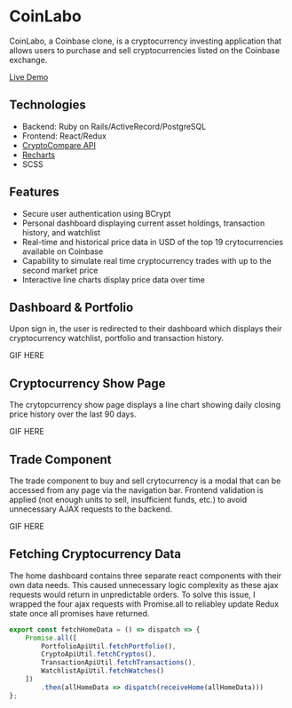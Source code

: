 # CoinLabo

CoinLabo, a Coinbase clone, is a cryptocurrency investing application that allows users to purchase and sell cryptocurrencies listed on the Coinbase exchange.

[Live Demo](http://coinbase-aa.herokuapp.com/)

## Technologies

* Backend: Ruby on Rails/ActiveRecord/PostgreSQL
* Frontend: React/Redux
* [CryptoCompare API](https://min-api.cryptocompare.com/)
* [Recharts](http://recharts.org/en-US)
* SCSS

## Features

* Secure user authentication using BCrypt
* Personal dashboard displaying current asset holdings, transaction history, and watchlist
* Real-time and historical price data in USD of the top 19 crytocurrencies available on Coinbase
* Capability to simulate real time cryptocurrency trades with up to the second market price
* Interactive line charts display price data over time

## Dashboard & Portfolio

Upon sign in, the user is redirected to their dashboard which displays their cryptocurrency watchlist, portfolio and transaction history.

GIF HERE

## Cryptocurrency Show Page

The crytopcurrency show page displays a line chart showing daily closing price history over the last 90 days.

GIF HERE

## Trade Component

The trade component to buy and sell crytocurrency is a modal that can be accessed from any page via the navigation bar. Frontend validation is applied (not enough units to sell, insufficient funds, etc.) to avoid unnecessary AJAX requests to the backend.

GIF HERE

## Fetching Cryptocurrency Data

The home dashboard contains three separate react components with their own data needs. This caused unnecessary logic complexity as these ajax requests would return in unpredictable orders. To solve this issue, I wrapped the four ajax requests with Promise.all to reliabley update Redux state once all promises have returned.

```javascript
export const fetchHomeData = () => dispatch => {
    Promise.all([
        PortfolioApiUtil.fetchPortfolio(),
        CryptoApiUtil.fetchCryptos(),
        TransactionApiUtil.fetchTransactions(),
        WatchlistApiUtil.fetchWatches()
    ])
        .then(allHomeData => dispatch(receiveHome(allHomeData)))
};
```